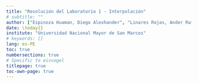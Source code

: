 ```yaml
---
title: "Resolución del Laboratorio 1 - Interpolación"
# subtitle: ""
author: ["Espinoza Huaman, Diego Alexhander", "Linares Rojas, Ander Rafael", "Delgado Perez, Jose Alexis"]
date: \today{}
institute: "Universidad Nacional Mayor de San Marcos"
# keywords: []
lang: es-PE
toc: true
numbersections: true
# Specific to eisvogel
titlepage: true
toc-own-page: true
---
```


